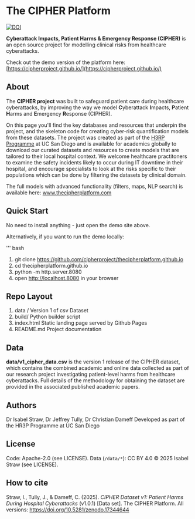 # The CIPHER Platform

[![DOI](https://zenodo.org/badge/1064058666.svg)](https://doi.org/10.5281/zenodo.17344644)

**Cyberattack Impacts, Patient Harms & Emergency Response (CIPHER)** is an open source project for modelling clinical risks from healthcare cyberattacks.

Check out the demo version of the platform here: [https://cipherproject.github.io/](https://cipherproject.github.io/)

## About
The <b>CIPHER project</b> was built to safeguard patient care during healthcare cyberattacks, by improving the way we model <b>C</b>yberattack <b>I</b>mpacts, <b>P</b>atient <b>H</b>arms and <b>E</b>mergency <b>R</b>esponse (CIPHER). 

On this page you'll find the key databases and resources that underpin the project, and the skeleton code for creating cyber-risk quantification models from these datasets. The project was created as part of the <a href="https://cyberhealth.ucsd.edu/research/current-projects/index.html">H3RP Programme</a> at UC San Diego</b> and is available for academics globally to download our curated datasets and resources to create models that are tailored to their local hospital context. We welcome healthcare practitoners to examine the safety incidents likely to occur during IT downtime in their hospital, and encourage specialists to look at the risks specific to their populations which can be done by filtering the datasets by clinical domain. 

The full models with advanced functionality (filters, maps, NLP search) is available here: www.thecipherplatform.com

## Quick Start

No need to install anything - just open the demo site above.

Alternatively, if you want to run the demo locally:

''' bash
1. git clone https://github.com/cipherproject/thecipherplatform.github.io
2. cd thecipherplatform.github.io
3. python -m http.server.8080
4. open http://localhost.8080 in your browser

## Repo Layout
1. data / Version 1 of csv Dataset
2. build/ Python builder script
3. index.html Static landing page served by Github Pages
4. README.md Project documentation

## Data
<b>data/v1_cipher_data.csv</b> is the version 1 release of the CIPHER dataset, which contains the combined academic and online data collected as part of our research project investigating patient-level harms from healthcare cyberattacks. Full details of the methodology for obtaining the dataset are provided in the associated published academic papers.

## Authors
Dr Isabel Straw, Dr Jeffrey Tully, Dr Christian Dameff
Developed as part of the HR3P Programme at UC San Diego

## License
Code: Apache-2.0 (see LICENSE). Data (`/data/*`): CC BY 4.0 © 2025 Isabel Straw (see LICENSE).

## How to cite
Straw, I., Tully, J., & Dameff, C. (2025). *CIPHER Dataset v1: Patient Harms During Hospital Cyberattacks* (v1.0.1) [Data set]. The CIPHER Platform. All versions: https://doi.org/10.5281/zenodo.17344644


